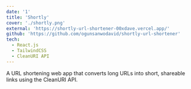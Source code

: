 ```yaml
---
date: '1'
title: 'Shortly'
cover: './shortly.png'
external: 'https://shortly-url-shortener-00xdave.vercel.app/'
github: 'https://github.com/ogunsanwodavid/shortly-url-shortener'
tech:
  - React.js
  - TailwindCSS
  - CleanURI API
---
```


A URL shortening web app that converts long URLs into short, shareable links using the CleanURI API.
